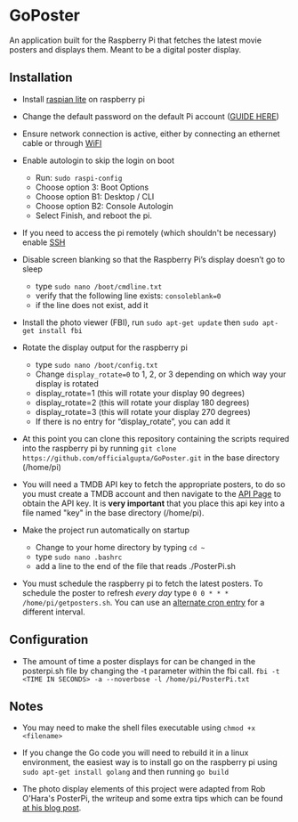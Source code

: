 # GoPoster

An application built for the Raspberry Pi that fetches the latest movie posters and displays them. Meant to be a digital poster display.

## Installation

* Install [raspian lite](https://www.raspberrypi.org/documentation/installation/installing-images/) on raspberry pi

* Change the default password on the default Pi account ([GUIDE HERE](https://www.raspberrypi.org/documentation/linux/usage/users.md))

* Ensure network connection is active, either by connecting an ethernet cable or through [WiFI](https://www.raspberrypi.org/documentation/configuration/wireless/README.md)

* Enable autologin to skip the login on boot
    * Run: `sudo raspi-config`
    * Choose option 3: Boot Options
    * Choose option B1: Desktop / CLI
    * Choose option B2: Console Autologin
    * Select Finish, and reboot the pi.

* If you need to access the pi remotely (which shouldn't be necessary) enable [SSH](https://www.raspberrypi.org/documentation/remote-access/ssh/README.md)

* Disable screen blanking so that the Raspberry Pi’s display doesn’t go to sleep
    * type `sudo nano /boot/cmdline.txt`
    * verify that the following line exists: `consoleblank=0`
    * if the line does not exist, add it

* Install the photo viewer (FBI), run `sudo apt-get update` then `sudo apt-get install fbi`

* Rotate the display output for the raspberry pi
    * type `sudo nano /boot/config.txt`
    * Change `display_rotate=0` to 1, 2, or 3 depending on which way your display is rotated
    * display_rotate=1 (this will rotate your display 90 degrees)
    * display_rotate=2 (this will rotate your display 180 degrees)
    * display_rotate=3 (this will rotate your display 270 degrees)
    * If there is no entry for “display_rotate”, you can add it

* At this point you can clone this repository containing the scripts required into the raspberry pi by running `git clone https://github.com/officialgupta/GoPoster.git` in the base directory (/home/pi)

* You will need a TMDB API key to fetch the appropriate posters, to do so you must create a TMDB account and then navigate to the [API Page](https://www.themoviedb.org/settings/api) to obtain the API key.
It is **very important** that you place this api key into a file named "key" in the base directory (/home/pi).

* Make the project run automatically on startup
    * Change to your home directory by typing `cd ~`
    * type `sudo nano .bashrc`
    * add a line to the end of the file that reads ./PosterPi.sh

* You must schedule the raspberry pi to fetch the latest posters. To schedule the poster to refresh *every day* type `0 0 * * * /home/pi/getposters.sh`. You can use an [alternate cron entry](https://www.raspberrypi.org/documentation/linux/usage/cron.md) for a different interval.


## Configuration

* The amount of time a poster displays for can be changed in the posterpi.sh file by changing the -t parameter within the fbi call. `fbi -t <TIME IN SECONDS> -a --noverbose -l /home/pi/PosterPi.txt`

## Notes

* You may need to make the shell files executable using `chmod +x <filename>` 

* If you change the Go code you will need to rebuild it in a linux environment, the easiest way is to install go on the raspberry pi using `sudo apt-get install golang` and then running `go build`

* The photo display elements of this project were adapted from Rob O'Hara's PosterPi, the writeup and some extra tips which can be found [at his blog post](http://www.robohara.com/?p=12528#two).
